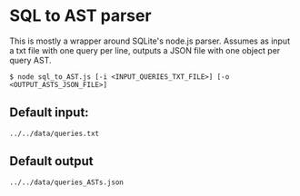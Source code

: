 # SQL to AST parser

This is mostly a wrapper around SQLite's node.js parser. Assumes as input a txt file with one query per line, outputs a JSON file with one object per query AST.

```
$ node sql_to_AST.js [-i <INPUT_QUERIES_TXT_FILE>] [-o <OUTPUT_ASTS_JSON_FILE>]
```

## Default input:

```
../../data/queries.txt
```

## Default output

```
../../data/queries_ASTs.json
```
